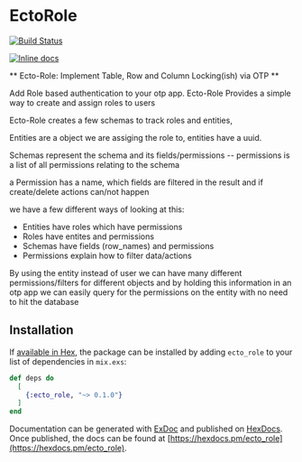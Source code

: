 # EctoRole

[![Build Status](https://travis-ci.org/mithereal/ecto-role.svg?branch=master)](https://travis-ci.org/mithereal/ecto-role)

[![Inline docs](http://inch-ci.org/github/mithereal/ecto-role.svg)](http://inch-ci.org/github/mithereal/ecto-role)

** Ecto-Role: Implement Table, Row and Column Locking(ish) via OTP **

Add Role based authentication to your otp app. Ecto-Role Provides a simple way to create and assign roles to users

Ecto-Role creates a few schemas to track roles and entities,

Entities are a object we are assiging the role to, entities have a uuid.

Schemas represent the schema and its fields/permissions -- permissions is a list of all permissions relating to the schema

a Permission has a name, which fields are filtered in the result and if create/delete actions can/not happen

we have a few different ways of looking at this:

* Entities have roles which have permissions
* Roles have entites and permissions
* Schemas have fields (row_names) and permissions
* Permissions explain how to filter data/actions

By using the entity instead of user we can have many different permissions/filters for different objects and by holding this information in an otp app we can easily query for the permissions on the entity with no need to hit the database 


## Installation

If [available in Hex](https://hex.pm/docs/publish), the package can be installed
by adding `ecto_role` to your list of dependencies in `mix.exs`:

```elixir
def deps do
  [
    {:ecto_role, "~> 0.1.0"}
  ]
end
```

Documentation can be generated with [ExDoc](https://github.com/elixir-lang/ex_doc)
and published on [HexDocs](https://hexdocs.pm). Once published, the docs can
be found at [https://hexdocs.pm/ecto_role](https://hexdocs.pm/ecto_role).

